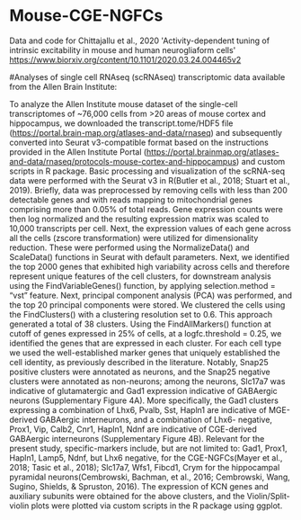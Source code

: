 # Mouse-CGE-NGFCs
Data and code for Chittajallu et al., 2020 'Activity-dependent tuning of intrinsic excitability in mouse and human neurogliaform cells'  https://www.biorxiv.org/content/10.1101/2020.03.24.004465v2

#Analyses of single cell RNAseq (scRNAseq) transcriptomic data available from the Allen Brain Institute:

To analyze the Allen Institute mouse dataset of the single-cell transcriptomes of ~76,000 cells from >20 areas of mouse cortex and hippocampus, we downloaded the transcript.tome/HDF5 file (https://portal.brain-map.org/atlases-and-data/rnaseq) and subsequently converted into Seurat v3-compatible format based on the instructions provided in the Allen Institute Portal (https://portal.brainmap.org/atlases-and-data/rnaseq/protocols-mouse-cortex-and-hippocampus) and custom scripts in R package. Basic processing and visualization of the scRNA-seq data were performed with the Seurat v3 in R(Butler et al., 2018; Stuart et al., 2019). Briefly, data was preprocessed by removing cells with less than 200 detectable genes and with reads mapping to mitochondrial genes comprising more than 0.05% of total reads. Gene expression counts were then log normalized and the resulting expression matrix was scaled to 10,000 transcripts per cell. Next, the expression values of each gene across all the cells (zscore transformation) were utilized for dimensionality reduction. These were performed using the NormalizeData() and ScaleData() functions in Seurat with default parameters. Next, we identified the top 2000 genes that exhibited high variability across cells and therefore represent unique features of the cell clusters, for downstream analysis using the FindVariableGenes() function, by applying selection.method = “vst” feature. Next, principal component analysis (PCA) was performed, and the top 20 principal components were stored. We clustered the cells using the FindClusters() with a clustering resolution set
to 0.6. This approach generated a total of 38 clusters. Using the FindAllMarkers() function at cutoff of genes expressed in 25% of cells, at a logfc.threshold = 0.25, we identified the genes that are expressed in each cluster. For each cell type we used the well-established marker genes that uniquely established the cell identity, as previously described in the literature. Notably, Snap25 positive clusters were annotated as neurons, and the Snap25 negative clusters were annotated as non-neurons; among the neurons, Slc17a7 was indicative of glutamatergic and Gad1 expression indicative of GABAergic neurons (Supplementary Figure 4A). More specifically, the Gad1 clusters expressing a combination of Lhx6, Pvalb, Sst, Hapln1 are indicative of MGE-derived GABAergic interneurons, and a combination of Lhx6-
negative, Prox1, Vip, Calb2, Cnr1, Hapln1, Ndnf are indicative of CGE-derived GABAergic interneurons (Supplementary Figure 4B). Relevant for the present study, specific-markers include, but are not limited to: Gad1, Prox1, Hapln1, Lamp5, Ndnf, but Lhx6 negative, for the CGE-NGFCs(Mayer et al., 2018; Tasic et al., 2018); Slc17a7, Wfs1, Fibcd1, Crym for the hippocampal pyramidal neurons(Cembrowski, Bachman, et al., 2016; Cembrowski, Wang, Sugino, Shields, & Spruston, 2016). The expression of KCN genes and auxiliary subunits were obtained for the above clusters, and the Violin/Split-violin plots were plotted via custom scripts in the R package using ggplot.
